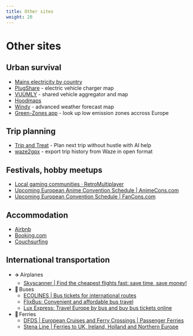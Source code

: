```yaml
---
title: Other sites
weight: 20
---
```


# Other sites

## Urban survival
- [Mains electricity by country](https://en.wikipedia.org/wiki/Mains_electricity_by_country)
- [PlugShare](https://www.plugshare.com) - electric vehicle charger map
- [VUUMLY](https://vuumly.com/demo/) - shared vehicle aggregator and map
- [Hoodmaps](https://hoodmaps.com/)
- [Windy](https://www.windy.com) - advanced weather forecast map
- [Green-Zones app](https://www.green-zones.eu/en/app) - look up low emission zones accross Europe

## Trip planning
- [Trip and Treat](https://www.tripandtreat.com) - Plan next trip without hustle with AI help
- [waze2gpx](https://github.com/TheStalwart/waze2gpx) - export trip history from Waze in open format

## Festivals, hobby meetups
- [Local gaming communities &#183; RetroMultiplayer](https://retromultiplayer.com/communities/)
- [Upcoming European Anime Convention Schedule | AnimeCons.com](https://animecons.com/events/schedule.php?loc=eu)
- [Upcoming European Convention Schedule | FanCons.com](https://fancons.com/events/schedule.php?loc=eu)

## Accommodation
- [Airbnb](https://www.airbnb.com)
- [Booking.com](https://www.booking.com)
- [Couchsurfing](https://www.couchsurfing.com)

## International transportation
- ✈️&#8239;Airplanes
    - [Skyscanner | Find the cheapest flights fast: save time, save money!](https://www.skyscanner.net/)
- 🚌&#8239;Buses
    - [ECOLINES | Bus tickets for international routes](https://ecolines.net/international/en)
    - [FlixBus: Convenient and affordable bus travel](https://global.flixbus.com/)
    - [Lux Express: Travel Europe by bus and buy bus tickets online](https://luxexpress.eu/en/)
- 🚢&#8239;Ferries
    - [DFDS | European Cruises and Ferry Crossings | Passenger Ferries](https://www.dfds.com/en)
    - [Stena Line | Ferries to UK, Ireland, Holland and Northern Europe](https://www.stenalinetravel.com/)
